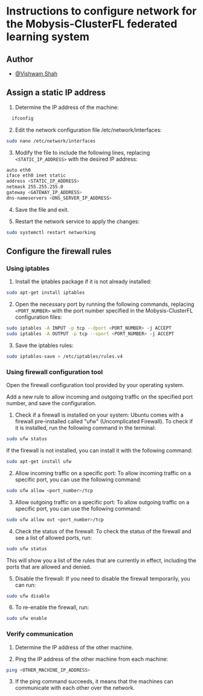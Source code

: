 
# Instructions to configure network for the Mobysis-ClusterFL federated learning system






## Author

- [@Vishwam Shah](https://github.com/vishwam7)


## Assign a static IP address

1) Determine the IP address of the machine:

```bash
  ifconfig
```

2) Edit the network configuration file /etc/network/interfaces:

```bash
sudo nano /etc/network/interfaces
```

3) Modify the file to include the following lines, replacing `<STATIC_IP_ADDRESS>` with the desired IP address:
```bash
auto eth0
iface eth0 inet static
address <STATIC_IP_ADDRESS>
netmask 255.255.255.0
gateway <GATEWAY_IP_ADDRESS>
dns-nameservers <DNS_SERVER_IP_ADDRESS>
```

4) Save the file and exit.

5) Restart the network service to apply the changes:
```bash
sudo systemctl restart networking
```

## Configure the firewall rules

### Using iptables

1) Install the iptables package if it is not already installed:

```bash
sudo apt-get install iptables
```

2) Open the necessary port by running the following commands, replacing `<PORT_NUMBER>` with the port number specified in the Mobysis-ClusterFL configuration files:
```bash
sudo iptables -A INPUT -p tcp --dport <PORT_NUMBER> -j ACCEPT
sudo iptables -A OUTPUT -p tcp --sport <PORT_NUMBER> -j ACCEPT
```

3) Save the iptables rules:
```bash
sudo iptables-save > /etc/iptables/rules.v4
```

### Using firewall configuration tool

Open the firewall configuration tool provided by your operating system.

Add a new rule to allow incoming and outgoing traffic on the specified port number, and save the configuration.

1) Check if a firewall is installed on your system:
Ubuntu comes with a firewall pre-installed called "ufw" (Uncomplicated Firewall). To check if it is installed, run the following command in the terminal:
```bash
sudo ufw status
```
If the firewall is not installed, you can install it with the following command:
```bash
sudo apt-get install ufw
```
2) Allow incoming traffic on a specific port:
To allow incoming traffic on a specific port, you can use the following command:
```bash
sudo ufw allow <port_number>/tcp
```
3) Allow outgoing traffic on a specific port:
To allow outgoing traffic on a specific port, you can use the following command:
```bash
sudo ufw allow out <port_number>/tcp
```
4) Check the status of the firewall:
To check the status of the firewall and see a list of allowed ports, run:
```bash
sudo ufw status
```
This will show you a list of the rules that are currently in effect, including the ports that are allowed and denied.

5) Disable the firewall:
If you need to disable the firewall temporarily, you can run:
```bash
sudo ufw disable
```

6) To re-enable the firewall, run:
```bash
sudo ufw enable
```

### Verify communication

1) Determine the IP address of the other machine.

2) Ping the IP address of the other machine from each machine:
```bash
ping <OTHER_MACHINE_IP_ADDRESS>
```
3) If the ping command succeeds, it means that the machines can communicate with each other over the network.